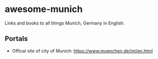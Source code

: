 # awesome-munich
Links and books to all things Munich, Germany in English.

## Portals

* Offical site of city of Munich: https://www.muenchen.de/int/en.html

